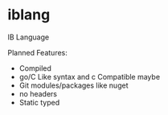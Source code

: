 # iblang

IB Language

Planned Features:
- Compiled
- go/C Like syntax and c Compatible maybe
- Git modules/packages like nuget
- no headers
- Static typed
